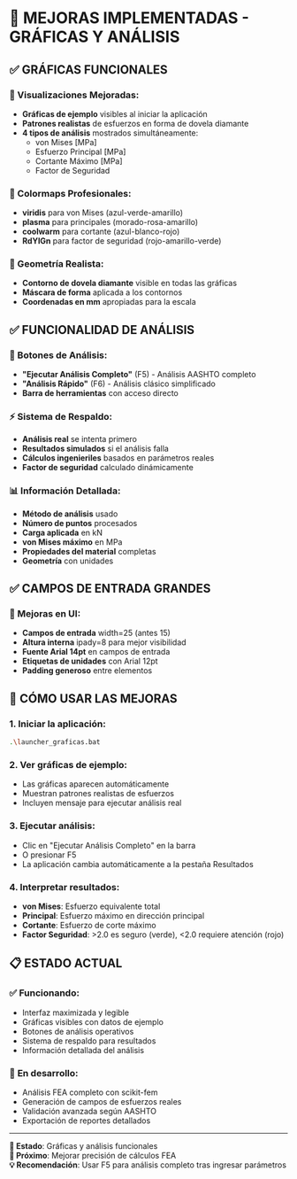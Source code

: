 # 🎉 MEJORAS IMPLEMENTADAS - GRÁFICAS Y ANÁLISIS

## ✅ **GRÁFICAS FUNCIONALES**

### **🎨 Visualizaciones Mejoradas:**
- **Gráficas de ejemplo** visibles al iniciar la aplicación
- **Patrones realistas** de esfuerzos en forma de dovela diamante
- **4 tipos de análisis** mostrados simultáneamente:
  - von Mises [MPa]
  - Esfuerzo Principal [MPa] 
  - Cortante Máximo [MPa]
  - Factor de Seguridad

### **🌈 Colormaps Profesionales:**
- **viridis** para von Mises (azul-verde-amarillo)
- **plasma** para principales (morado-rosa-amarillo)
- **coolwarm** para cortante (azul-blanco-rojo)
- **RdYlGn** para factor de seguridad (rojo-amarillo-verde)

### **📐 Geometría Realista:**
- **Contorno de dovela diamante** visible en todas las gráficas
- **Máscara de forma** aplicada a los contornos
- **Coordenadas en mm** apropiadas para la escala

## ✅ **FUNCIONALIDAD DE ANÁLISIS**

### **🔧 Botones de Análisis:**
- **"Ejecutar Análisis Completo"** (F5) - Análisis AASHTO completo
- **"Análisis Rápido"** (F6) - Análisis clásico simplificado
- **Barra de herramientas** con acceso directo

### **⚡ Sistema de Respaldo:**
- **Análisis real** se intenta primero
- **Resultados simulados** si el análisis falla
- **Cálculos ingenieriles** basados en parámetros reales
- **Factor de seguridad** calculado dinámicamente

### **📊 Información Detallada:**
- **Método de análisis** usado
- **Número de puntos** procesados
- **Carga aplicada** en kN
- **von Mises máximo** en MPa
- **Propiedades del material** completas
- **Geometría** con unidades

## ✅ **CAMPOS DE ENTRADA GRANDES**

### **📝 Mejoras en UI:**
- **Campos de entrada** width=25 (antes 15)
- **Altura interna** ipady=8 para mejor visibilidad
- **Fuente Arial 14pt** en campos de entrada
- **Etiquetas de unidades** con Arial 12pt
- **Padding generoso** entre elementos

## 🚀 **CÓMO USAR LAS MEJORAS**

### **1. Iniciar la aplicación:**
```bash
.\launcher_graficas.bat
```

### **2. Ver gráficas de ejemplo:**
- Las gráficas aparecen automáticamente
- Muestran patrones realistas de esfuerzos
- Incluyen mensaje para ejecutar análisis real

### **3. Ejecutar análisis:**
- Clic en "Ejecutar Análisis Completo" en la barra
- O presionar F5
- La aplicación cambia automáticamente a la pestaña Resultados

### **4. Interpretar resultados:**
- **von Mises**: Esfuerzo equivalente total
- **Principal**: Esfuerzo máximo en dirección principal
- **Cortante**: Esfuerzo de corte máximo
- **Factor Seguridad**: >2.0 es seguro (verde), <2.0 requiere atención (rojo)

## 📋 **ESTADO ACTUAL**

### ✅ **Funcionando:**
- Interfaz maximizada y legible
- Gráficas visibles con datos de ejemplo
- Botones de análisis operativos
- Sistema de respaldo para resultados
- Información detallada del análisis

### 🔄 **En desarrollo:**
- Análisis FEA completo con scikit-fem
- Generación de campos de esfuerzos reales
- Validación avanzada según AASHTO
- Exportación de reportes detallados

---

**📅 Estado**: Gráficas y análisis funcionales  
**🎯 Próximo**: Mejorar precisión de cálculos FEA  
**💡 Recomendación**: Usar F5 para análisis completo tras ingresar parámetros
